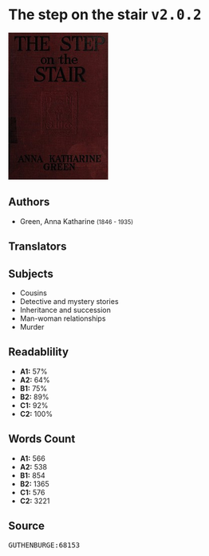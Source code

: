 # The step on the stair <kbd>v2.0.2</kbd>

![](./cover.medium.jpg "")

## Authors


 - Green, Anna Katharine <small>(1846 - 1935)</small>

## Translators



## Subjects


 - Cousins
 - Detective and mystery stories
 - Inheritance and succession
 - Man-woman relationships
 - Murder

## Readablility


 - **A1:** 57%
 - **A2:** 64%
 - **B1:** 75%
 - **B2:** 89%
 - **C1:** 92%
 - **C2:** 100%

## Words Count


 - **A1:** 566
 - **A2:** 538
 - **B1:** 854
 - **B2:** 1365
 - **C1:** 576
 - **C2:** 3221

## Source


<kbd>GUTHENBURGE:68153</kbd>
